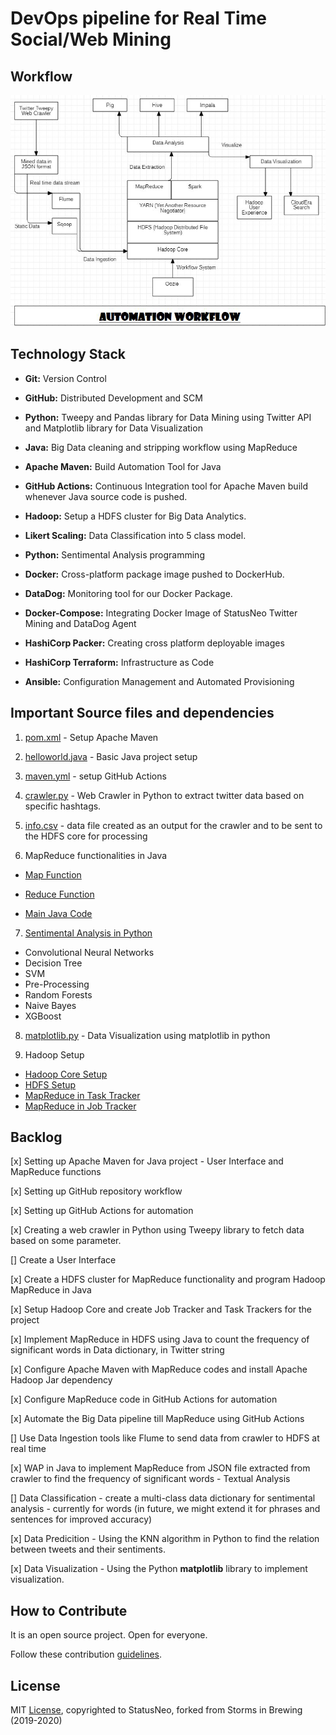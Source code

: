 # DevOps pipeline for Real Time Social/Web Mining

## Workflow 

![Workflow](img/Workflow.png)

## Technology Stack

* **Git:** Version Control

* **GitHub:** Distributed Development and SCM

* **Python:** Tweepy and Pandas library for Data Mining using Twitter API and Matplotlib library for Data Visualization

* **Java:** Big Data cleaning and stripping workflow using MapReduce

* **Apache Maven:** Build Automation Tool for Java

* **GitHub Actions:** Continuous Integration tool for Apache Maven build whenever Java source code is pushed.

* **Hadoop:** Setup a HDFS cluster for Big Data Analytics.

* **Likert Scaling:** Data Classification into 5 class model.

* **Python:** Sentimental Analysis programming

* **Docker:** Cross-platform package image pushed to DockerHub.

* **DataDog:** Monitoring tool for our Docker Package.

* **Docker-Compose:** Integrating Docker Image of StatusNeo Twitter Mining and DataDog Agent

* **HashiCorp Packer:** Creating cross platform deployable images

* **HashiCorp Terraform:** Infrastructure as Code

* **Ansible:** Configuration Management and Automated Provisioning

## Important Source files and dependencies

1. [pom.xml](pom.xml) - Setup Apache Maven

2. [helloworld.java](src/main/java/pkg/HelloWorld.java) - Basic Java project setup

3. [maven.yml](.github/workflows/maven.yml) - setup GitHub Actions

4. [crawler.py](src/crawler/Crawl.py) - Web Crawler in Python to extract twitter data based on specific hashtags.

5. [info.csv](src/crawler/info.csv) - data file created as an output for the crawler and to be sent to the HDFS core for processing

6. MapReduce functionalities in Java

* [Map Function](src/main/java/pkg/Map.java)
  
* [Reduce Function](src/main/java/pkg/Reduce.java)
  
* [Main Java Code](src/main/java/pkg/WordCountDriver.java)
  
7. [Sentimental Analysis in Python](src/sentimental_analysis)

* Convolutional Neural Networks
* Decision Tree
* SVM
* Pre-Processing
* Random Forests
* Naive Bayes
* XGBoost

8. [matplotlib.py](src/visualization/matplotlib.py) - Data Visualization using matplotlib in python

9. Hadoop Setup

* [Hadoop Core Setup](hdfs_setup/core-site.xml)
* [HDFS Setup](hdfs_setup/hdfs-site.xml)
* [MapReduce in Task Tracker](hdfs_setup/TaskTracker_MapReduce.xml)
* [MapReduce in Job Tracker](hdfs_setup/JobTracker_MapReduce.xml)

## Backlog

[x] Setting up Apache Maven for Java project - User Interface and MapReduce functions

[x] Setting up GitHub repository workflow

[x] Setting up GitHub Actions for automation

[x] Creating a web crawler in Python using Tweepy library to fetch data based on some parameter.

[] Create a User Interface

[x] Create a HDFS cluster for MapReduce functionality and program Hadoop MapReduce in Java

[x] Setup Hadoop Core and create Job Tracker and Task Trackers for the project

[x] Implement MapReduce in HDFS using Java to count the frequency of significant words in Data dictionary, in Twitter string

[x] Configure Apache Maven with MapReduce codes and install Apache Hadoop Jar dependency

[x] Configure MapReduce code in GitHub Actions for automation

[x] Automate the Big Data pipeline till MapReduce using GitHub Actions

[] Use Data Ingestion tools like Flume to send data from crawler to HDFS at real time

[x] WAP in Java to implement MapReduce from JSON file extracted from crawler to find the frequency of significant words - Textual Analysis

[] Data Classification - create a multi-class data dictionary for sentimental analysis - currently for words (in future, we might extend it for phrases and sentences for improved accuracy)

[x] Data Predicition - Using the KNN algorithm in Python to find the relation between tweets and their sentiments.

[x] Data Visualization - Using the Python **matplotlib** library to implement visualization.

## How to Contribute

It is an open source project. Open for everyone.

Follow these contribution [guidelines](CONTRIBUTING.md).

## License

MIT [License](LICENSE), copyrighted to StatusNeo, forked from Storms in Brewing (2019-2020) 
